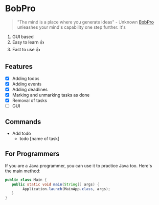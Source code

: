 # BobPro

> "The mind is a place where you generate ideas" - Unknown
[BobPro](https://github.com/thenosewizard/ip) unleashes your mind's capability one step further. It's
1. GUI based 
2. Easy to learn 👍
3. Fast to use 👍

## Features 
- [X] Adding todos
- [X] Adding events
- [X] Adding deadlines 
- [X] Marking and unmarking tasks as done
- [X] Removal of tasks
- [ ] GUI

## Commands 

- Add todo
  - todo [name of task]

## For Programmers
If you are a Java programmer, you can use it to practice Java too. Here's the main method:
```java
public class Main {
   public static void main(String[] args) {
        Application.launch(MainApp.class, args);
   }
}
```